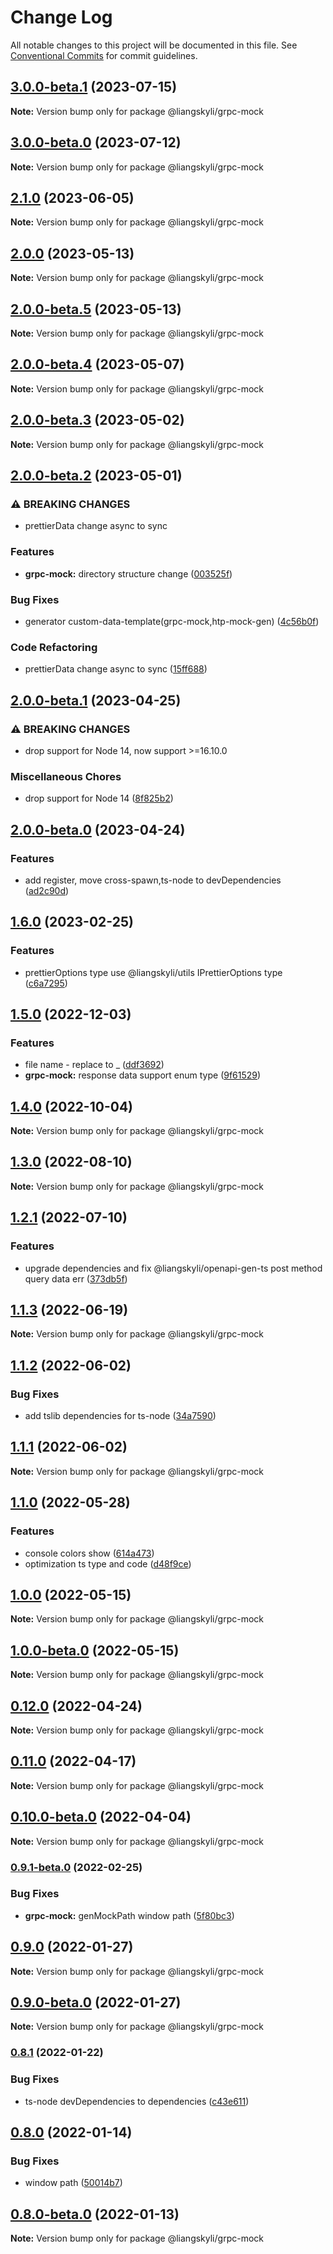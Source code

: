 # Change Log

All notable changes to this project will be documented in this file.
See [Conventional Commits](https://conventionalcommits.org) for commit guidelines.

## [3.0.0-beta.1](https://github.com/liangskyli/mock/compare/v3.0.0-beta.0...v3.0.0-beta.1) (2023-07-15)

**Note:** Version bump only for package @liangskyli/grpc-mock





## [3.0.0-beta.0](https://github.com/liangskyli/mock/compare/v2.1.0...v3.0.0-beta.0) (2023-07-12)

**Note:** Version bump only for package @liangskyli/grpc-mock





## [2.1.0](https://github.com/liangskyli/mock/compare/v2.0.0...v2.1.0) (2023-06-05)

**Note:** Version bump only for package @liangskyli/grpc-mock





## [2.0.0](https://github.com/liangskyli/mock/compare/v2.0.0-beta.5...v2.0.0) (2023-05-13)

**Note:** Version bump only for package @liangskyli/grpc-mock





## [2.0.0-beta.5](https://github.com/liangskyli/mock/compare/v2.0.0-beta.4...v2.0.0-beta.5) (2023-05-13)

**Note:** Version bump only for package @liangskyli/grpc-mock





## [2.0.0-beta.4](https://github.com/liangskyli/mock/compare/v2.0.0-beta.3...v2.0.0-beta.4) (2023-05-07)

**Note:** Version bump only for package @liangskyli/grpc-mock





## [2.0.0-beta.3](https://github.com/liangskyli/mock/compare/v2.0.0-beta.2...v2.0.0-beta.3) (2023-05-02)

**Note:** Version bump only for package @liangskyli/grpc-mock





## [2.0.0-beta.2](https://github.com/liangskyli/mock/compare/v2.0.0-beta.1...v2.0.0-beta.2) (2023-05-01)


### ⚠ BREAKING CHANGES

* prettierData change async to sync

### Features

* **grpc-mock:** directory structure change ([003525f](https://github.com/liangskyli/mock/commit/003525f1ba9519d6b3725ef16a6cf1946bff55e0))


### Bug Fixes

* generator custom-data-template(grpc-mock,htp-mock-gen) ([4c56b0f](https://github.com/liangskyli/mock/commit/4c56b0f7fd40d33ddfab4d638f334b072f2d80c0))


### Code Refactoring

* prettierData change async to sync ([15ff688](https://github.com/liangskyli/mock/commit/15ff688131f8a21ba86be69edea0dc4f88844f2d))



## [2.0.0-beta.1](https://github.com/liangskyli/mock/compare/v2.0.0-beta.0...v2.0.0-beta.1) (2023-04-25)


### ⚠ BREAKING CHANGES

* drop support for Node 14, now support >=16.10.0

### Miscellaneous Chores

* drop support for Node 14 ([8f825b2](https://github.com/liangskyli/mock/commit/8f825b27fed596f7a9e5ab10b2265a75bdcb6504))



## [2.0.0-beta.0](https://github.com/liangskyli/mock/compare/v1.6.0...v2.0.0-beta.0) (2023-04-24)


### Features

* add register, move cross-spawn,ts-node to devDependencies ([ad2c90d](https://github.com/liangskyli/mock/commit/ad2c90db6f288fdff18e63850d46b51e5040a006))



## [1.6.0](https://github.com/liangskyli/mock/compare/v1.5.0...v1.6.0) (2023-02-25)


### Features

* prettierOptions type use @liangskyli/utils IPrettierOptions type ([c6a7295](https://github.com/liangskyli/mock/commit/c6a72959bba638d2630a1149fd69405ee47ac731))



## [1.5.0](https://github.com/liangskyli/mock/compare/v1.4.0...v1.5.0) (2022-12-03)

### Features

- file name - replace to \_ ([ddf3692](https://github.com/liangskyli/mock/commit/ddf3692e11fb3d774a73a02e89621a60d946e9e9))
- **grpc-mock:** response data support enum type ([9f61529](https://github.com/liangskyli/mock/commit/9f6152954c9c12e0d52f2d71c9c29a9fc6e6d91f))

## [1.4.0](https://github.com/liangskyli/mock/compare/v1.3.0...v1.4.0) (2022-10-04)

**Note:** Version bump only for package @liangskyli/grpc-mock

## [1.3.0](https://github.com/liangskyli/mock/compare/v1.2.1...v1.3.0) (2022-08-10)

**Note:** Version bump only for package @liangskyli/grpc-mock

## [1.2.1](https://github.com/liangskyli/mock/compare/v1.2.0...v1.2.1) (2022-07-10)

### Features

- upgrade dependencies and fix @liangskyli/openapi-gen-ts post method query data err ([373db5f](https://github.com/liangskyli/mock/commit/373db5fb1d7c7bc3c8d6d1d71c5da69aa6a728ea))

## [1.1.3](https://github.com/liangskyli/mock/compare/v1.1.2...v1.1.3) (2022-06-19)

**Note:** Version bump only for package @liangskyli/grpc-mock

## [1.1.2](https://github.com/liangskyli/mock/compare/v1.1.1...v1.1.2) (2022-06-02)

### Bug Fixes

- add tslib dependencies for ts-node ([34a7590](https://github.com/liangskyli/mock/commit/34a75907f294aace56945cf4c12c410668da8522))

## [1.1.1](https://github.com/liangskyli/mock/compare/v1.1.0...v1.1.1) (2022-06-02)

**Note:** Version bump only for package @liangskyli/grpc-mock

## [1.1.0](https://github.com/liangskyli/mock/compare/v1.0.0...v1.1.0) (2022-05-28)

### Features

- console colors show ([614a473](https://github.com/liangskyli/mock/commit/614a4738612f471598263e562d14fce5c215c17b))
- optimization ts type and code ([d48f9ce](https://github.com/liangskyli/mock/commit/d48f9ce9c9921a961fc8bcba54c328643cdb5abb))

## [1.0.0](https://github.com/liangskyli/mock/compare/v1.0.0-beta.0...v1.0.0) (2022-05-15)

**Note:** Version bump only for package @liangskyli/grpc-mock

## [1.0.0-beta.0](https://github.com/liangskyli/mock/compare/v0.12.0...v1.0.0-beta.0) (2022-05-15)

**Note:** Version bump only for package @liangskyli/grpc-mock

## [0.12.0](https://github.com/liangskyli/mock/compare/v0.11.0...v0.12.0) (2022-04-24)

**Note:** Version bump only for package @liangskyli/grpc-mock

## [0.11.0](https://github.com/liangskyli/mock/compare/v0.10.0-beta.1...v0.11.0) (2022-04-17)

**Note:** Version bump only for package @liangskyli/grpc-mock

## [0.10.0-beta.0](https://github.com/liangskyli/mock/compare/v0.9.1-beta.0...v0.10.0-beta.0) (2022-04-04)

**Note:** Version bump only for package @liangskyli/grpc-mock

### [0.9.1-beta.0](https://github.com/liangskyli/mock/compare/v0.9.0...v0.9.1-beta.0) (2022-02-25)

### Bug Fixes

- **grpc-mock:** genMockPath window path ([5f80bc3](https://github.com/liangskyli/mock/commit/5f80bc3906e6d3a7a6d2c338761d4f80a85380df))

## [0.9.0](https://github.com/liangskyli/mock/compare/v0.9.0-beta.5...v0.9.0) (2022-01-27)

**Note:** Version bump only for package @liangskyli/grpc-mock

## [0.9.0-beta.0](https://github.com/liangskyli/mock/compare/v0.8.1...v0.9.0-beta.0) (2022-01-27)

**Note:** Version bump only for package @liangskyli/grpc-mock

### [0.8.1](https://github.com/liangskyli/mock/compare/v0.8.0...v0.8.1) (2022-01-22)

### Bug Fixes

- ts-node devDependencies to dependencies ([c43e611](https://github.com/liangskyli/mock/commit/c43e611ca86e7211750dc37b5ea06729248bb1c5))

## [0.8.0](https://github.com/liangskyli/mock/compare/v0.8.0-beta.0...v0.8.0) (2022-01-14)

### Bug Fixes

- window path ([50014b7](https://github.com/liangskyli/mock/commit/50014b7dd64b1a9405ce23e7ae32987206b18764))

## [0.8.0-beta.0](https://github.com/liangskyli/mock/compare/v0.7.0...v0.8.0-beta.0) (2022-01-13)

**Note:** Version bump only for package @liangskyli/grpc-mock
